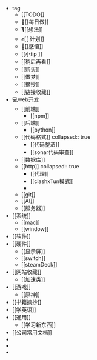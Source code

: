 - tag
	- [[TODO]]
	- 🦵[[每日做]]
	- 🎙[[想法]]
	- ✊[[ 计划]]
	- 🧠[[感悟]]
	- [[小tip ]]
	- [[稍后再看]]
	- [[购买]]
	- [[做梦]]
	- [[摘抄]]
	- [[链接收藏]]
- 💻web开发
	- [[前端]]
		- [[npm]]
	- [[后端]]
		- [[python]]
	- [[代码格式]]
	  collapsed:: true
		- [[代码整洁]]
		- [[sonar代码审查]]
	- [[数据库]]
	- [[http]]
	  collapsed:: true
		- [[代理]]
		- [[clashxTun模式]]
		-
	- [[git]]
	- [[AI]]
	- [[服务器]]
- [[系统]]
	- [[mac]]
	- [[window]]
- [[软件]]
- [[硬件]]
	- [[显示屏]]
	- [[switch]]
	- [[steamDeck]]
- [[网站收藏]]
	- [[加速类]]
- [[游戏]]
	- [[原神]]
- [[书籍摘抄]]
- [[学英语]]
- [[通用]]
	- [[学习新东西]]
- [[公司常用文档]]
-
-
-